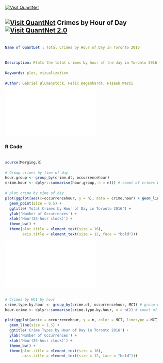 [<img src="https://github.com/QuantLet/Styleguide-and-FAQ/blob/master/pictures/banner.png" width="888" alt="Visit QuantNet">](http://quantlet.de/)

## [<img src="https://github.com/QuantLet/Styleguide-and-FAQ/blob/master/pictures/qloqo.png" alt="Visit QuantNet">](http://quantlet.de/) **Crimes by Hour of Day** [<img src="https://github.com/QuantLet/Styleguide-and-FAQ/blob/master/pictures/QN2.png" width="60" alt="Visit QuantNet 2.0">](http://quantlet.de/)

```yaml

Name of QuantLet : Total Crimes by Hour of Day in Toronto 2016


Description: Plots the total crimes by hour of the day in Toronto 2016.

Keywords: plot, vizualization

Author: Gabriel Blumenstock, Felix Degenhardt, Haseeb Warsi


```

![Picture1](crime_by_hour.pdf)


### R Code
```r

source(Merging.R)

# Group crimes by time of day
hour.group <- group_by(crime.dt, occurrencehour)
crime.hour <- dplyr::summarise(hour.group, n = n()) # count of crimes by hour

# plot crime by time of day
plot(ggplot(aes(x=occurrencehour, y = n), data = crime.hour) + geom_line(size = 2.5, alpha = 0.7, color = "mediumseagreen", group=1) + 
  geom_point(size = 0.5) + 
  ggtitle('Total Crimes by Hour of Day in Toronto 2016') +
  ylab('Number of Occurrences') +
  xlab('Hour(24-hour clock)') +
  theme_bw() +
  theme(plot.title = element_text(size = 16),
        axis.title = element_text(size = 12, face = "bold")))

```

![Picture2](crime_by_MCI_by_hour.pdf)

```r

# Crimes by MCI by hour
crime.type.by.hour <- group_by(crime.dt, occurrencehour, MCI) # group data by hour and MCI
hour.crime <- dplyr::summarise(crime.type.by.hour, n = n()) # count of crime types by hour

plot(ggplot(aes(x = occurrencehour, y = n, color = MCI, linetype = MCI), data = hour.crime) + # plot lines by MCI 
  geom_line(size = 1.5) + 
  ggtitle('Crime Types by Hour of Day in Toronto 2016') +
  ylab('Number of Occurrences') +
  xlab('Hour(24-hour clock)') +
  theme_bw() +
  theme(plot.title = element_text(size = 16),
        axis.title = element_text(size = 12, face = "bold")))